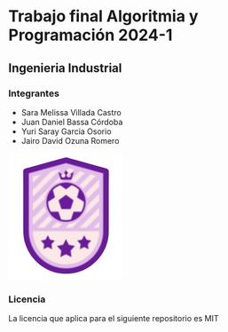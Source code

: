 # **Trabajo final Algoritmia y Programación 2024-1**
## **Ingenieria Industrial**
### **Integrantes**
*   Sara Melissa Villada Castro
*   Juan Daniel Bassa Córdoba
*   Yuri Saray Garcia Osorio
*   Jairo David Ozuna Romero

![Logo](https://raw.githubusercontent.com/JuanBassa/TrabajoFinalAyP/main/imagenes/bb-removebg-preview.png)

### **Licencia**
La licencia que aplica para el siguiente repositorio es MIT
